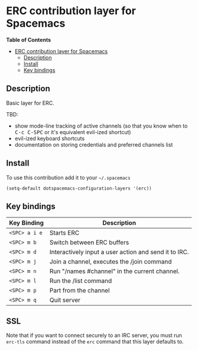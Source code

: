 # ERC contribution layer for Spacemacs

<!-- markdown-toc start - Don't edit this section. Run M-x markdown-toc/generate-toc again -->
**Table of Contents**

- [ERC contribution layer for Spacemacs](#erc-contribution-layer-for-spacemacs)
    - [Description](#description)
    - [Install](#install)
    - [Key bindings](#key-bindings)

<!-- markdown-toc end -->

## Description

Basic layer for ERC.

TBD:

- show mode-line tracking of active channels (so that you know when to <kbd>C-c C-SPC</kbd> or it's equivalent evil-ized shortcut)
- evil-ized keyboard shortcuts
- documentation on storing credentials and preferred channels list

## Install

To use this contribution add it to your `~/.spacemacs`

```elisp
(setq-default dotspacemacs-configuration-layers '(erc))
```

## Key bindings

Key Binding   | Description
--------------|------------------------------------------------------------
`<SPC> a i e` | Starts ERC
`<SPC> m b`   | Switch between ERC buffers
`<SPC> m d`   | Interactively input a user action and send it to IRC.
`<SPC> m j`   | Join a channel, executes the /join command
`<SPC> m n`   | Run "/names #channel" in the current channel.
`<SPC> m l`   | Run the /list command
`<SPC> m p`   | Part from the channel
`<SPC> m q`   | Quit server

## SSL

Note that if you want to connect securely to an IRC server, you must run `erc-tls` command instead of the `erc` command that this layer defaults to.
